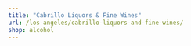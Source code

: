 ```yaml
---
title: "Cabrillo Liquors & Fine Wines"
url: /los-angeles/cabrillo-liquors-and-fine-wines/
shop: alcohol
---
```

